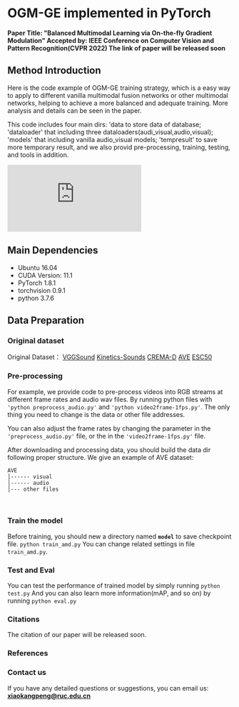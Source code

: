 # OGM-GE implemented in PyTorch
**Paper Title: "Balanced Multimodal Learning via On-the-fly Gradient Modulation"
Accepted by: IEEE Conference on Computer Vision and Pattern Recognition(CVPR 2022)
The link of paper will be released soon**


## Method Introduction
Here is the code example of OGM-GE training strategy, which is a easy way to apply to different vanilla multimodal fusion networks or other multimodal networks, helping to achieve a more balanced and adequate training. More analysis and details can be seen in the paper.

This code includes four main dirs: 
'data to store data of database; 
'dataloader' that including three dataloaders(audi_visual,audio,visual); 
'models' that including vanilla audio_visual models; 
'tempresult' to save more temporary result, 
and we also provid pre-processing, training, testing, and tools in addition.

![Method Pipeline](https://github.com/GeWu-Lab/OGM-GE_CVPR2022/blob/main/demo/pipeline.pdf)


## Main Dependencies
+ Ubuntu 16.04
+ CUDA Version: 11.1
+ PyTorch 1.8.1
+ torchvision 0.9.1
+ python 3.7.6


## Data Preparation
### Original dataset
Original Dataset：
[VGGSound](https://www.robots.ox.ac.uk/~vgg/data/vggsound/)
[Kinetics-Sounds](https://github.com/cvdfoundation/kinetics-dataset)
[CREMA-D](https://github.com/CheyneyComputerScience/CREMA-D)
[AVE](https://sites.google.com/view/audiovisualresearch)
[ESC50](https://github.com/karoldvl/ESC-50/archive/master.zip)



### Pre-processing

For example, we provide code to pre-process videos into RGB streams at different frame rates and audio wav files. By running python files with ```'python preprocess_audio.py'``` and ```'python video2frame-1fps.py'```. The only thing you need to change is the data or other file addresses.

You can also adjust the frame rates by changing the parameter in the ```'preprocess_audio.py'``` file, or the in the ```'video2frame-1fps.py'``` file.


After downloading and processing data, you should build the data dir  following proper structure. We give an example of AVE dataset:
```
AVE
│------ visual
│------ audio
│--- other files
```

&nbsp;



### Train the model

Before training, you should new a directory named **`model`** to save checkpoint file. 
```python train_amd.py```
You can change related settings in file ```train_amd.py```.
&nbsp;


### Test and Eval

You can test the performance of trained model by simply running
```python test.py```
And you can also learn more information(mAP, and so on) by running
```python eval.py```


### Citations
The citation of our paper will be released soon.

### References



### Contact us

If you have any detailed questions or suggestions, you can email us:
**xiaokangpeng@ruc.edu.cn**
